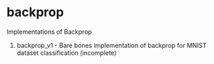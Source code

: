 # backprop
Implementations of Backprop

1. backprop_v1 - Bare bones implementation of backprop for MNIST dataset classification (incomplete)
